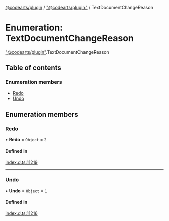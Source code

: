 [@codearts/plugin](../README.md) / ["@codearts/plugin"](../modules/_codearts_plugin_.md) / TextDocumentChangeReason

# Enumeration: TextDocumentChangeReason

["@codearts/plugin"](../modules/_codearts_plugin_.md).TextDocumentChangeReason

## Table of contents

### Enumeration members

- [Redo](codearts_plugin_.TextDocumentChangeReason.md#redo)
- [Undo](codearts_plugin_.TextDocumentChangeReason.md#undo)

## Enumeration members

### Redo

• **Redo** = `Object` = `2`

#### Defined in

[index.d.ts:11219](https://github.com/huaweicloud/cloudide-plugin-api/blob/03c74e5/index.d.ts#L11219)

___

### Undo

• **Undo** = `Object` = `1`

#### Defined in

[index.d.ts:11216](https://github.com/huaweicloud/cloudide-plugin-api/blob/03c74e5/index.d.ts#L11216)
